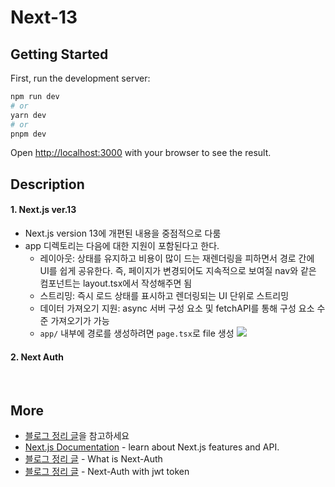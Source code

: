 # Next-13

## Getting Started

First, run the development server:

```bash
npm run dev
# or
yarn dev
# or
pnpm dev
```

Open [http://localhost:3000](http://localhost:3000) with your browser to see the result.

## Description

#### 1. Next.js ver.13

- Next.js version 13에 개편된 내용을 중점적으로 다룸
- app 디렉토리는 다음에 대한 지원이 포함된다고 한다.
  - 레이아웃: 상태를 유지하고 비용이 많이 드는 재렌더링을 피하면서 경로 간에 UI를 쉽게 공유한다. 즉, 페이지가 변경되어도 지속적으로 보여질 nav와 같은 컴포넌트는 layout.tsx에서 작성해주면 됨
  - 스트리밍: 즉시 로드 상태를 표시하고 렌더링되는 UI 단위로 스트리밍
  - 데이터 가져오기 지원: async 서버 구성 요소 및 fetchAPI를 통해 구성 요소 수준 가져오기가 가능
  - `app/` 내부에 경로를 생성하려면 `page.tsx`로 file 생성
    <img src="https://github.com/zhwltlr/zhwltlr-study/assets/100506719/b571e739-6cc7-475b-8365-310a76a62423" />

#### 2. Next Auth

<br />

## More

- [블로그 정리 글](https://blog.naver.com/zhwltlr/223114102591)을 참고하세요
- [Next.js Documentation](https://nextjs.org/docs) - learn about Next.js features and API.
- [블로그 정리 글](https://blog.naver.com/zhwltlr/223231504372) - What is Next-Auth
- [블로그 정리 글](https://blog.naver.com/zhwltlr/223236593765) - Next-Auth with jwt token
